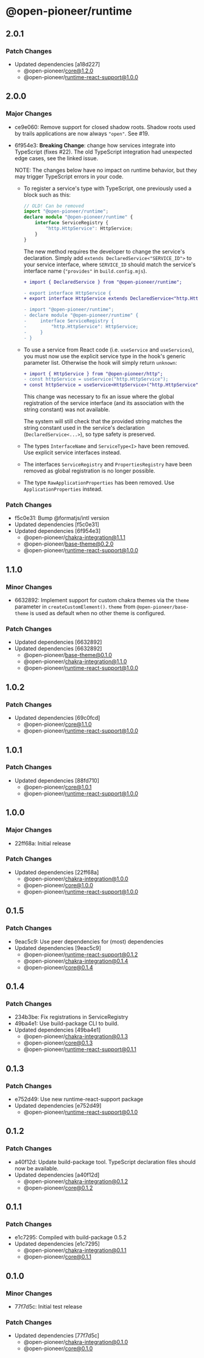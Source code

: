 # @open-pioneer/runtime

## 2.0.1

### Patch Changes

-   Updated dependencies [a18d227]
    -   @open-pioneer/core@1.2.0
    -   @open-pioneer/runtime-react-support@1.0.0

## 2.0.0

### Major Changes

-   ce9e060: Remove support for closed shadow roots.
    Shadow roots used by trails applications are now always `"open"`.
    See #19.
-   6f954e3: **Breaking Change**: change how services integrate into TypeScript (fixes #22).
    The old TypeScript integration had unexpected edge cases, see the linked issue.

    NOTE: The changes below have no impact on runtime behavior, but they may trigger TypeScript errors in your code.

    -   To register a service's type with TypeScript, one previously used a block such as this:

        ```ts
        // OLD! Can be removed
        import "@open-pioneer/runtime";
        declare module "@open-pioneer/runtime" {
            interface ServiceRegistry {
                "http.HttpService": HttpService;
            }
        }
        ```

        The new method requires the developer to change the service's declaration.
        Simply add `extends DeclaredService<"SERVICE_ID">` to your service interface, where `SERVICE_ID` should match the service's interface name (`"provides"` in `build.config.mjs`).

        ```diff
        + import { DeclaredService } from "@open-pioneer/runtime";

        - export interface HttpService {
        + export interface HttpService extends DeclaredService<"http.HttpService"> {

        - import "@open-pioneer/runtime";
        - declare module "@open-pioneer/runtime" {
        -     interface ServiceRegistry {
        -         "http.HttpService": HttpService;
        -     }
        - }
        ```

    -   To use a service from React code (i.e. `useService` and `useServices`), you must now use the explicit service type in the hook's generic parameter list. Otherwise the hook will simply return `unknown`:

        ```diff
        + import { HttpService } from "@open-pioneer/http";
        - const httpService = useService("http.HttpService");
        + const httpService = useService<HttpService>("http.HttpService");
        ```

        This change was necessary to fix an issue where the global registration of the service interface (and its association with the string constant) was not available.

        The system will still check that the provided string matches the string constant used in the service's declaration (`DeclaredService<...>`), so type safety is preserved.

    -   The types `InterfaceName` and `ServiceType<I>` have been removed. Use explicit service interfaces instead.
    -   The interfaces `ServiceRegistry` and `PropertiesRegistry` have been removed as global registration is no longer possible.
    -   The type `RawApplicationProperties` has been removed. Use `ApplicationProperties` instead.

### Patch Changes

-   f5c0e31: Bump @formatjs/intl version
-   Updated dependencies [f5c0e31]
-   Updated dependencies [6f954e3]
    -   @open-pioneer/chakra-integration@1.1.1
    -   @open-pioneer/base-theme@0.2.0
    -   @open-pioneer/runtime-react-support@1.0.0

## 1.1.0

### Minor Changes

-   6632892: Implement support for custom chakra themes via the `theme` parameter in `createCustomElement()`.
    `theme` from `@open-pioneer/base-theme` is used as default when no other theme is configured.

### Patch Changes

-   Updated dependencies [6632892]
-   Updated dependencies [6632892]
    -   @open-pioneer/base-theme@0.1.0
    -   @open-pioneer/chakra-integration@1.1.0
    -   @open-pioneer/runtime-react-support@1.0.0

## 1.0.2

### Patch Changes

-   Updated dependencies [69c0fcd]
    -   @open-pioneer/core@1.1.0
    -   @open-pioneer/runtime-react-support@1.0.0

## 1.0.1

### Patch Changes

-   Updated dependencies [88fd710]
    -   @open-pioneer/core@1.0.1
    -   @open-pioneer/runtime-react-support@1.0.0

## 1.0.0

### Major Changes

-   22ff68a: Initial release

### Patch Changes

-   Updated dependencies [22ff68a]
    -   @open-pioneer/chakra-integration@1.0.0
    -   @open-pioneer/core@1.0.0
    -   @open-pioneer/runtime-react-support@1.0.0

## 0.1.5

### Patch Changes

-   9eac5c9: Use peer dependencies for (most) dependencies
-   Updated dependencies [9eac5c9]
    -   @open-pioneer/runtime-react-support@0.1.2
    -   @open-pioneer/chakra-integration@0.1.4
    -   @open-pioneer/core@0.1.4

## 0.1.4

### Patch Changes

-   234b3be: Fix registrations in ServiceRegistry
-   49ba4e1: Use build-package CLI to build.
-   Updated dependencies [49ba4e1]
    -   @open-pioneer/chakra-integration@0.1.3
    -   @open-pioneer/core@0.1.3
    -   @open-pioneer/runtime-react-support@0.1.1

## 0.1.3

### Patch Changes

-   e752d49: Use new runtime-react-support package
-   Updated dependencies [e752d49]
    -   @open-pioneer/runtime-react-support@0.1.0

## 0.1.2

### Patch Changes

-   a40f12d: Update build-package tool. TypeScript declaration files should now be available.
-   Updated dependencies [a40f12d]
    -   @open-pioneer/chakra-integration@0.1.2
    -   @open-pioneer/core@0.1.2

## 0.1.1

### Patch Changes

-   e1c7295: Compiled with build-package 0.5.2
-   Updated dependencies [e1c7295]
    -   @open-pioneer/chakra-integration@0.1.1
    -   @open-pioneer/core@0.1.1

## 0.1.0

### Minor Changes

-   77f7d5c: Initial test release

### Patch Changes

-   Updated dependencies [77f7d5c]
    -   @open-pioneer/chakra-integration@0.1.0
    -   @open-pioneer/core@0.1.0
